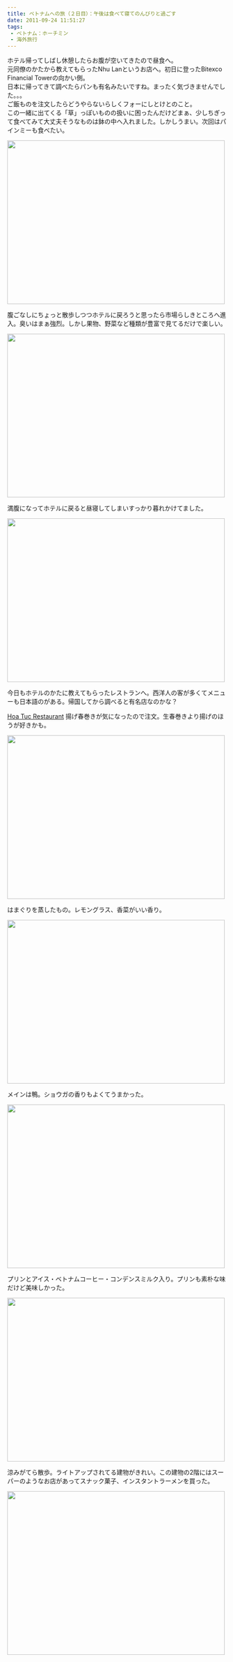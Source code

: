 ```yaml
---
title: ベトナムへの旅（２日目）：午後は食べて寝てのんびりと過ごす
date: 2011-09-24 11:51:27
tags: 
 - ベトナム：ホーチミン
 - 海外旅行
---
```


ホテル帰ってしばし休憩したらお腹が空いてきたので昼食へ。<br>
元同僚のかたから教えてもらったNhu Lanというお店へ。初日に登ったBitexco Financial Towerの向かい側。<br>
日本に帰ってきて調べたらパンも有名みたいですね。まったく気づきませんでした。。。<br>
ご飯ものを注文したらどうやらないらしくフォーにしとけとのこと。<br>
この一緒に出てくる「草」っぽいものの扱いに困ったんだけどまぁ、少しちぎって食べてみて大丈夫そうなものは鉢の中へ入れました。しかしうまい。次回はパインミーも食べたい。

<!-- more -->

<a href="https://www.flickr.com/photos/shigeki_takeguchi/6167783755/" title="Untitled by shigeki.takeguchi, on Flickr"><img src="https://farm7.static.flickr.com/6162/6167783755_6391d0cffe.jpg" width="500" height="375" alt=""></a>

腹ごなしにちょっと散歩しつつホテルに戻ろうと思ったら市場らしきところへ進入。臭いはまぁ強烈。しかし果物、野菜など種類が豊富で見てるだけで楽しい。

<a href="https://www.flickr.com/photos/shigeki_takeguchi/6167785217/" title="Untitled by shigeki.takeguchi, on Flickr"><img src="https://farm7.static.flickr.com/6166/6167785217_4b7606560b.jpg" width="500" height="375" alt=""></a>

満腹になってホテルに戻ると昼寝してしまいすっかり暮れかけてました。

<a href="https://www.flickr.com/photos/shigeki_takeguchi/6168323368/" title="Untitled by shigeki.takeguchi, on Flickr"><img src="https://farm7.static.flickr.com/6168/6168323368_e34ab938fb.jpg" width="500" height="375" alt=""></a>

今日もホテルのかたに教えてもらったレストランへ。西洋人の客が多くてメニューも日本語のがある。帰国してから調べると有名店なのかな？

<a href="https://anyarena.com/en/cityguide/view/hoa-tuc" title="Hoa Tuc Restaurant" target="_blank">Hoa Tuc Restaurant</a>
揚げ春巻きが気になったので注文。生春巻きより揚げのほうが好きかも。

<a href="https://www.flickr.com/photos/shigeki_takeguchi/6167788387/" title="Untitled by shigeki.takeguchi, on Flickr"><img src="https://farm7.static.flickr.com/6157/6167788387_027c338d33.jpg" width="500" height="375" alt=""></a>

はまぐりを蒸したもの。レモングラス、香菜がいい香り。

<a href="https://www.flickr.com/photos/shigeki_takeguchi/6168327320/" title="Untitled by shigeki.takeguchi, on Flickr"><img src="https://farm7.static.flickr.com/6171/6168327320_ce6475af61.jpg" width="500" height="375" alt=""></a>

メインは鴨。ショウガの香りもよくてうまかった。

<a href="https://www.flickr.com/photos/shigeki_takeguchi/6167792029/" title="Untitled by shigeki.takeguchi, on Flickr"><img src="https://farm7.static.flickr.com/6156/6167792029_3bed3a1118.jpg" width="500" height="375" alt=""></a>

プリンとアイス・ベトナムコーヒー・コンデンスミルク入り。プリンも素朴な味だけど美味しかった。

<a href="https://www.flickr.com/photos/shigeki_takeguchi/6168340196/" title="Untitled by shigeki.takeguchi, on Flickr"><img src="https://farm7.static.flickr.com/6168/6168340196_4bfdd554a1.jpg" width="500" height="375" alt=""></a>

涼みがてら散歩。ライトアップされてる建物がきれい。この建物の2階にはスーパーのようなお店があってスナック菓子、インスタントラーメンを買った。

<a href="https://www.flickr.com/photos/shigeki_takeguchi/6167794183/" title="Untitled by shigeki.takeguchi, on Flickr"><img src="https://farm7.static.flickr.com/6172/6167794183_59912561d0.jpg" width="500" height="375" alt=""></a>
